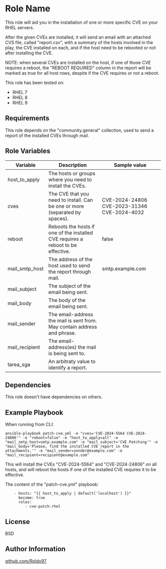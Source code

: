 Role Name
=========

This role will aid you in the installation of one or more specific CVE on your RHEL servers.

After the given CVEs are installed, it will send an email with an attached CVS file, called "report.csv", with a summary of the hosts involved in the play, the CVE installed on each, and if the host need to be rebooted or not after installing the CVE.

NOTE: when several CVEs are installed on the host, if one of those CVE requires a reboot, the "REBOOT REQUIRED" column in the report will be marked as true for all host rows, despite if the CVE requires or not a reboot.

This role has been tested on:
  - RHEL 7
  - RHEL 8
  - RHEL 9

Requirements
------------

This role depends on the "community.general" collection, used to send a report of the installed CVEs through mail.

Role Variables
--------------
| Variable                                                                         | Description                                 | Sample value |
| -------------- | -------------------------------------------------------------------------------- | ------------------------------------------- |
| host_to_apply                | The hosts or groups where you need to install the CVEs.                                                                                                          |                                                                                        |
| cves                         | The CVE that you need to install. Can be one or more (separated by spaces).                                                                                      | CVE-2024-24806 CVE-2023-31346 CVE-2024-4032                                            |
| reboot                       | Reboots the hosts if one of the installed CVE requires a reboot to be effective.                                                                                 | false                                                                                  |
| mail_smtp_host               | The address of the host used to send the report through mail.                                                                                                    | smtp.example.com                                                                       |
| mail_subject                 | The subject of the email being sent.                                                                                                                             |                                                                                        |
| mail_body                    | The body of the email being sent.                                                                                                                                |                                                                                        |
| mail_sender                  | The email-address the mail is sent from. May contain address and phrase.                                                                                         |                                                                                        |
| mail_recipient               | The email-address(es) the mail is being sent to.                                                                                                                 |                                                                                        |
| tarea_sga                    | An arbitraty value to identify a report.                                                                                                                         |                                                                                        |

Dependencies
------------

This role doesn't have dependencies on others.

Example Playbook
----------------
When running from CLI:
```
ansible-playbook patch-cve.yml -e "cves='CVE-2024-5564 CVE-2024-24806'" -e "reboot=false" -e "host_to_apply=all" -e "mail_smtp_host=smtp.example.com" -e "mail_subject='CVE Patching'" -e "mail_body='Please, find the installed CVE report in the attachments.'" -e "mail_sender=sender@example.com" -e "mail_recipient=recipient@example.com"
```
This will install the CVEs "CVE-2024-5564" and "CVE-2024-24806" on all hosts, and will reboot the hosts if one of the installed CVE requires it to be effective.

The content of the "patch-cve.yml" playbook:
```
    - hosts: "{{ host_to_apply | default('localhost') }}"
      become: true
      roles:
         - cve-patch-rhel
```

License
-------

BSD

Author Information
------------------

[github.com/Roldo97](https://github.com/Roldo97)
